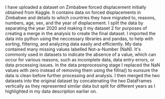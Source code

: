 I have uploaded a dataset on Zimbabwe forced displacement initially obtained from Kaggle. It contains data on forced displacements in Zimbabwe and details to which countries they have migrated to,  reasons,  numbers, age, sex,  and the year of displacement. I split the data by separating the year 2020 and making it my dataset 2 for purposes of creating a merge in the analysis to create the final dataset. 
I imported the data into python using the neccessary libraries and pandas, to help with sorting, filtering, and analyzing data easily and efficiently. 
My data contained many missing values labelled Not-a-Number (NaN). It's commonly used in datasets to indicate the absence of a value, which can occur for various reasons, such as incomplete data, data entry errors, or data processing issues.
In the data preprocessing stage I replaced the NaN values with zero instead of removing them using the fillna() to eunsure the data is clean before further processing and analysis. 
I then merged the two datasets into the original dataset by concatenating the two DataFrames vertically as they represented similar data but split for different years as I highlighted in my data description earlier on.
